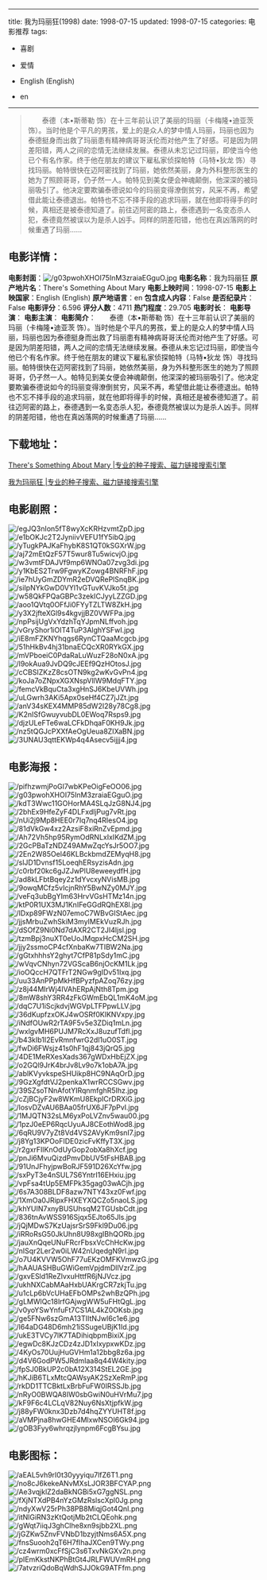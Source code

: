 
---
title: 我为玛丽狂(1998)
date: 1998-07-15
updated: 1998-07-15
categories: 电影推荐
tags:
- 喜剧
- 爱情

- English (English)
- en
---


> 　　泰德（本•斯蒂勒 饰）在十三年前认识了美丽的玛丽（卡梅隆•迪亚茨 饰）。当时他是个平凡的男孩，爱上的是众人的梦中情人玛丽，玛丽也因为泰德挺身而出救了玛丽患有精神病哥哥沃伦而对他产生了好感。可是因为阴差阳错，两人之间的恋情无法继续发展。泰德从未忘记过玛丽，即使当今他已个有名作家。终于他在朋友的建议下雇私家侦探帕特（马特•狄龙 饰）寻找玛丽。帕特很快在迈阿密找到了玛丽，她依然美丽，身为外科整形医生的她为了照顾哥哥，仍孑然一人。帕特见到美女便会神魂颠倒，他深深的被玛丽吸引了。他决定要欺骗泰德说如今的玛丽变得潦倒贫穷，风采不再，希望借此能让泰德退出。帕特也不忘不择手段的追求玛丽，就在他即将得手的时候，真相还是被泰德知道了。前往迈阿密的路上，泰德遇到一名变态杀人犯，泰德竟然被误以为是杀人凶手。同样的阴差阳错，他也在真凶落网的时候重遇了玛丽……

## **电影详情**：

**电影封面**：<img src="https://image.tmdb.org/t/p/w200/g03pwohXHOI75InM3zraiaEGguO.jpg" alt="/g03pwohXHOI75InM3zraiaEGguO.jpg" title="/g03pwohXHOI75InM3zraiaEGguO.jpg">
**电影名称**：我为玛丽狂
**原产地片名**：There's Something About Mary
**电影上映时间**：1998-07-15
**电影上映国家**：English (English)
**原产地语言**：en
**包含成人内容**：False
**是否纪录片**：False
**电影评分**：6.596
**评分人数**：4711
**热门程度**：29.705
**电影时长**：
**电影导演**：
**电影主演**：
**电影简介**：　　泰德（本•斯蒂勒 饰）在十三年前认识了美丽的玛丽（卡梅隆•迪亚茨 饰）。当时他是个平凡的男孩，爱上的是众人的梦中情人玛丽，玛丽也因为泰德挺身而出救了玛丽患有精神病哥哥沃伦而对他产生了好感。可是因为阴差阳错，两人之间的恋情无法继续发展。泰德从未忘记过玛丽，即使当今他已个有名作家。终于他在朋友的建议下雇私家侦探帕特（马特•狄龙 饰）寻找玛丽。帕特很快在迈阿密找到了玛丽，她依然美丽，身为外科整形医生的她为了照顾哥哥，仍孑然一人。帕特见到美女便会神魂颠倒，他深深的被玛丽吸引了。他决定要欺骗泰德说如今的玛丽变得潦倒贫穷，风采不再，希望借此能让泰德退出。帕特也不忘不择手段的追求玛丽，就在他即将得手的时候，真相还是被泰德知道了。前往迈阿密的路上，泰德遇到一名变态杀人犯，泰德竟然被误以为是杀人凶手。同样的阴差阳错，他也在真凶落网的时候重遇了玛丽……

## **下载地址**：
[There's Something About Mary |专业的种子搜索、磁力链接搜索引擎](https://movie.amd794.com:2083/?search=There%27s%20Something%20About%20Mary&ordering=&mode=match_phrase&page_size=10&page=1)

[我为玛丽狂 |专业的种子搜索、磁力链接搜索引擎](https://movie.amd794.com:2083/?search=%E6%88%91%E4%B8%BA%E7%8E%9B%E4%B8%BD%E7%8B%82&ordering=&mode=match_phrase&page_size=10&page=1)
 

## **电影剧照**：
<img src="https://image.tmdb.org/t/p/original/egJQ3nIon5fT8wyXcKRHzvmtZpD.jpg" alt="/egJQ3nIon5fT8wyXcKRHzvmtZpD.jpg" title="/egJQ3nIon5fT8wyXcKRHzvmtZpD.jpg"><img src="https://image.tmdb.org/t/p/original/e1bOKJc2T2JyniivVEFU1fY5ibQ.jpg" alt="/e1bOKJc2T2JyniivVEFU1fY5ibQ.jpg" title="/e1bOKJc2T2JyniivVEFU1fY5ibQ.jpg"><img src="https://image.tmdb.org/t/p/original/yTugkPAJKaFhybK8S1QT0kSGXrW.jpg" alt="/yTugkPAJKaFhybK8S1QT0kSGXrW.jpg" title="/yTugkPAJKaFhybK8S1QT0kSGXrW.jpg"><img src="https://image.tmdb.org/t/p/original/aj72mEtQzF57T5wur8Tu5wicvjO.jpg" alt="/aj72mEtQzF57T5wur8Tu5wicvjO.jpg" title="/aj72mEtQzF57T5wur8Tu5wicvjO.jpg"><img src="https://image.tmdb.org/t/p/original/w3vmtFDAJVf9mp6WNOa07zvg3di.jpg" alt="/w3vmtFDAJVf9mp6WNOa07zvg3di.jpg" title="/w3vmtFDAJVf9mp6WNOa07zvg3di.jpg"><img src="https://image.tmdb.org/t/p/original/y1KbES2Trw9FgwyKZowg4BNRFhF.jpg" alt="/y1KbES2Trw9FgwyKZowg4BNRFhF.jpg" title="/y1KbES2Trw9FgwyKZowg4BNRFhF.jpg"><img src="https://image.tmdb.org/t/p/original/ie7hUyGmZDYmR2eDVQRePlSnqBK.jpg" alt="/ie7hUyGmZDYmR2eDVQRePlSnqBK.jpg" title="/ie7hUyGmZDYmR2eDVQRePlSnqBK.jpg"><img src="https://image.tmdb.org/t/p/original/siIpNYkGwD0VYl1vGTuvKVJko5t.jpg" alt="/siIpNYkGwD0VYl1vGTuvKVJko5t.jpg" title="/siIpNYkGwD0VYl1vGTuvKVJko5t.jpg"><img src="https://image.tmdb.org/t/p/original/w58QkFPQaGBPc3zekICJyyLZZGD.jpg" alt="/w58QkFPQaGBPc3zekICJyyLZZGD.jpg" title="/w58QkFPQaGBPc3zekICJyyLZZGD.jpg"><img src="https://image.tmdb.org/t/p/original/aoo1QVtq0OFfJi0FYyTZLTW8ZkH.jpg" alt="/aoo1QVtq0OFfJi0FYyTZLTW8ZkH.jpg" title="/aoo1QVtq0OFfJi0FYyTZLTW8ZkH.jpg"><img src="https://image.tmdb.org/t/p/original/y3X2jfteXGl9s4kgvjjBZ0VWFPa.jpg" alt="/y3X2jfteXGl9s4kgvjjBZ0VWFPa.jpg" title="/y3X2jfteXGl9s4kgvjjBZ0VWFPa.jpg"><img src="https://image.tmdb.org/t/p/original/npPsijUgVxYdzhTqYJpmNLffvoh.jpg" alt="/npPsijUgVxYdzhTqYJpmNLffvoh.jpg" title="/npPsijUgVxYdzhTqYJpmNLffvoh.jpg"><img src="https://image.tmdb.org/t/p/original/vGryShor1iOIT4TuP3AlghYSFwI.jpg" alt="/vGryShor1iOIT4TuP3AlghYSFwI.jpg" title="/vGryShor1iOIT4TuP3AlghYSFwI.jpg"><img src="https://image.tmdb.org/t/p/original/iE8mFZKNYhqgs6RynCTQaaMcgcb.jpg" alt="/iE8mFZKNYhqgs6RynCTQaaMcgcb.jpg" title="/iE8mFZKNYhqgs6RynCTQaaMcgcb.jpg"><img src="https://image.tmdb.org/t/p/original/51hHkBv4hj31bnaECQcXR0RYkGX.jpg" alt="/51hHkBv4hj31bnaECQcXR0RYkGX.jpg" title="/51hHkBv4hj31bnaECQcXR0RYkGX.jpg"><img src="https://image.tmdb.org/t/p/original/mVPboeiC0PdaRaLuWuzF28oN0xA.jpg" alt="/mVPboeiC0PdaRaLuWuzF28oN0xA.jpg" title="/mVPboeiC0PdaRaLuWuzF28oN0xA.jpg"><img src="https://image.tmdb.org/t/p/original/l9okAua9JvDQ9cJEEf9QzHOtosJ.jpg" alt="/l9okAua9JvDQ9cJEEf9QzHOtosJ.jpg" title="/l9okAua9JvDQ9cJEEf9QzHOtosJ.jpg"><img src="https://image.tmdb.org/t/p/original/cCBSIZKzZ8csOTN9kg2wKvGvPn4.jpg" alt="/cCBSIZKzZ8csOTN9kg2wKvGvPn4.jpg" title="/cCBSIZKzZ8csOTN9kg2wKvGvPn4.jpg"><img src="https://image.tmdb.org/t/p/original/koJa7oZNpxXGXNspVllW9MdqFTY.jpg" alt="/koJa7oZNpxXGXNspVllW9MdqFTY.jpg" title="/koJa7oZNpxXGXNspVllW9MdqFTY.jpg"><img src="https://image.tmdb.org/t/p/original/femcVkBquCta3xgHnSJ6KbeUVWh.jpg" alt="/femcVkBquCta3xgHnSJ6KbeUVWh.jpg" title="/femcVkBquCta3xgHnSJ6KbeUVWh.jpg"><img src="https://image.tmdb.org/t/p/original/uLGwrh3AKi5Apx0seHf4CZ7jJZt.jpg" alt="/uLGwrh3AKi5Apx0seHf4CZ7jJZt.jpg" title="/uLGwrh3AKi5Apx0seHf4CZ7jJZt.jpg"><img src="https://image.tmdb.org/t/p/original/anV34sKEX4MMP85dW2I28y78Cg8.jpg" alt="/anV34sKEX4MMP85dW2I28y78Cg8.jpg" title="/anV34sKEX4MMP85dW2I28y78Cg8.jpg"><img src="https://image.tmdb.org/t/p/original/K2nISfGwuyvubDL0EWoq7Rsps9.jpg" alt="/K2nISfGwuyvubDL0EWoq7Rsps9.jpg" title="/K2nISfGwuyvubDL0EWoq7Rsps9.jpg"><img src="https://image.tmdb.org/t/p/original/djzULeFTe6waLCFkDhqaF0KH9Jk.jpg" alt="/djzULeFTe6waLCFkDhqaF0KH9Jk.jpg" title="/djzULeFTe6waLCFkDhqaF0KH9Jk.jpg"><img src="https://image.tmdb.org/t/p/original/nz5tQGJcPXXfAeOgUeua8ZIXaBN.jpg" alt="/nz5tQGJcPXXfAeOgUeua8ZIXaBN.jpg" title="/nz5tQGJcPXXfAeOgUeua8ZIXaBN.jpg"><img src="https://image.tmdb.org/t/p/original/3UNAU3qttEKWp4q4Asecv5ijjj4.jpg" alt="/3UNAU3qttEKWp4q4Asecv5ijjj4.jpg" title="/3UNAU3qttEKWp4q4Asecv5ijjj4.jpg">

## **电影海报**：
<img src="https://image.tmdb.org/t/p/original/pifhzwmjPoGl7wbKPeOigFeOO06.jpg" alt="/pifhzwmjPoGl7wbKPeOigFeOO06.jpg" title="/pifhzwmjPoGl7wbKPeOigFeOO06.jpg"><img src="https://image.tmdb.org/t/p/original/g03pwohXHOI75InM3zraiaEGguO.jpg" alt="/g03pwohXHOI75InM3zraiaEGguO.jpg" title="/g03pwohXHOI75InM3zraiaEGguO.jpg"><img src="https://image.tmdb.org/t/p/original/kdT3Wwc11GOHorMA4SLqJzG8NJ4.jpg" alt="/kdT3Wwc11GOHorMA4SLqJzG8NJ4.jpg" title="/kdT3Wwc11GOHorMA4SLqJzG8NJ4.jpg"><img src="https://image.tmdb.org/t/p/original/2bhEx9HfeZyF4DLFxdljPug7vRt.jpg" alt="/2bhEx9HfeZyF4DLFxdljPug7vRt.jpg" title="/2bhEx9HfeZyF4DLFxdljPug7vRt.jpg"><img src="https://image.tmdb.org/t/p/original/nUi2j9Mp8HEE0r7Iq7nq4RIesO4.jpg" alt="/nUi2j9Mp8HEE0r7Iq7nq4RIesO4.jpg" title="/nUi2j9Mp8HEE0r7Iq7nq4RIesO4.jpg"><img src="https://image.tmdb.org/t/p/original/81dVkGw4xz2AzsiF8xiRnZvEpmd.jpg" alt="/81dVkGw4xz2AzsiF8xiRnZvEpmd.jpg" title="/81dVkGw4xz2AzsiF8xiRnZvEpmd.jpg"><img src="https://image.tmdb.org/t/p/original/Ah72Vh5hp95RymOdRNLxIxIKdZM.jpg" alt="/Ah72Vh5hp95RymOdRNLxIxIKdZM.jpg" title="/Ah72Vh5hp95RymOdRNLxIxIKdZM.jpg"><img src="https://image.tmdb.org/t/p/original/2GcPBaTzNDZ49AMwZqcYsJr5OO7.jpg" alt="/2GcPBaTzNDZ49AMwZqcYsJr5OO7.jpg" title="/2GcPBaTzNDZ49AMwZqcYsJr5OO7.jpg"><img src="https://image.tmdb.org/t/p/original/2En2W85Oel46KLBckbmdZEMyqH8.jpg" alt="/2En2W85Oel46KLBckbmdZEMyqH8.jpg" title="/2En2W85Oel46KLBckbmdZEMyqH8.jpg"><img src="https://image.tmdb.org/t/p/original/slJD1Dvnsf15LoeqhERsyzisAdn.jpg" alt="/slJD1Dvnsf15LoeqhERsyzisAdn.jpg" title="/slJD1Dvnsf15LoeqhERsyzisAdn.jpg"><img src="https://image.tmdb.org/t/p/original/c0rbf20kc6gJZJwPlU8eweeydfH.jpg" alt="/c0rbf20kc6gJZJwPlU8eweeydfH.jpg" title="/c0rbf20kc6gJZJwPlU8eweeydfH.jpg"><img src="https://image.tmdb.org/t/p/original/ad8kLFbtBqey2z1dYvcxyNVisMB.jpg" alt="/ad8kLFbtBqey2z1dYvcxyNVisMB.jpg" title="/ad8kLFbtBqey2z1dYvcxyNVisMB.jpg"><img src="https://image.tmdb.org/t/p/original/9owqMCfz5vIcjnRhY5BwNZy0MJY.jpg" alt="/9owqMCfz5vIcjnRhY5BwNZy0MJY.jpg" title="/9owqMCfz5vIcjnRhY5BwNZy0MJY.jpg"><img src="https://image.tmdb.org/t/p/original/veFq3ubBgYIm63HrvVGsHTMz14n.jpg" alt="/veFq3ubBgYIm63HrvVGsHTMz14n.jpg" title="/veFq3ubBgYIm63HrvVGsHTMz14n.jpg"><img src="https://image.tmdb.org/t/p/original/ktP0R1UX3MJ1KnIFeGGdRQhEX8l.jpg" alt="/ktP0R1UX3MJ1KnIFeGGdRQhEX8l.jpg" title="/ktP0R1UX3MJ1KnIFeGGdRQhEX8l.jpg"><img src="https://image.tmdb.org/t/p/original/lDxp89FWzN07emoC7WBvGIStAec.jpg" alt="/lDxp89FWzN07emoC7WBvGIStAec.jpg" title="/lDxp89FWzN07emoC7WBvGIStAec.jpg"><img src="https://image.tmdb.org/t/p/original/jjsMrbuZwhSkiM3myIMEkVuzRJh.jpg" alt="/jjsMrbuZwhSkiM3myIMEkVuzRJh.jpg" title="/jjsMrbuZwhSkiM3myIMEkVuzRJh.jpg"><img src="https://image.tmdb.org/t/p/original/dSOfZ9Ni0Nd7dAXR2CT2JI4ljsl.jpg" alt="/dSOfZ9Ni0Nd7dAXR2CT2JI4ljsl.jpg" title="/dSOfZ9Ni0Nd7dAXR2CT2JI4ljsl.jpg"><img src="https://image.tmdb.org/t/p/original/tzmBpj3nuXT0eUoJMqpxHcCM2SH.jpg" alt="/tzmBpj3nuXT0eUoJMqpxHcCM2SH.jpg" title="/tzmBpj3nuXT0eUoJMqpxHcCM2SH.jpg"><img src="https://image.tmdb.org/t/p/original/jjy2ssmoCP4cfXnbaKw7TIBW2Na.jpg" alt="/jjy2ssmoCP4cfXnbaKw7TIBW2Na.jpg" title="/jjy2ssmoCP4cfXnbaKw7TIBW2Na.jpg"><img src="https://image.tmdb.org/t/p/original/gGtxhhhsY2ghyt7CfP81pSdy1mC.jpg" alt="/gGtxhhhsY2ghyt7CfP81pSdy1mC.jpg" title="/gGtxhhhsY2ghyt7CfP81pSdy1mC.jpg"><img src="https://image.tmdb.org/t/p/original/wVqvCNhyn72VGScaB6njOcKM1Lk.jpg" alt="/wVqvCNhyn72VGScaB6njOcKM1Lk.jpg" title="/wVqvCNhyn72VGScaB6njOcKM1Lk.jpg"><img src="https://image.tmdb.org/t/p/original/ioOQccH7QTFrT2NGw9gIDv51Ixq.jpg" alt="/ioOQccH7QTFrT2NGw9gIDv51Ixq.jpg" title="/ioOQccH7QTFrT2NGw9gIDv51Ixq.jpg"><img src="https://image.tmdb.org/t/p/original/uu33AnPPpMkHfBPyzfpAZoq76zy.jpg" alt="/uu33AnPPpMkHfBPyzfpAZoq76zy.jpg" title="/uu33AnPPpMkHfBPyzfpAZoq76zy.jpg"><img src="https://image.tmdb.org/t/p/original/z8j44MIrWj4IVAhERpAjNth8Tpm.jpg" alt="/z8j44MIrWj4IVAhERpAjNth8Tpm.jpg" title="/z8j44MIrWj4IVAhERpAjNth8Tpm.jpg"><img src="https://image.tmdb.org/t/p/original/8mW8shY3RR4zFkGWmEbQL1mK4oM.jpg" alt="/8mW8shY3RR4zFkGWmEbQL1mK4oM.jpg" title="/8mW8shY3RR4zFkGWmEbQL1mK4oM.jpg"><img src="https://image.tmdb.org/t/p/original/dqC7U1iScjkdvjWGVpLTFPpwLLV.jpg" alt="/dqC7U1iScjkdvjWGVpLTFPpwLLV.jpg" title="/dqC7U1iScjkdvjWGVpLTFPpwLLV.jpg"><img src="https://image.tmdb.org/t/p/original/36dKupfzxOKJ4wOSRf0KlKNVxpy.jpg" alt="/36dKupfzxOKJ4wOSRf0KlKNVxpy.jpg" title="/36dKupfzxOKJ4wOSRf0KlKNVxpy.jpg"><img src="https://image.tmdb.org/t/p/original/iNdfOUwR2rTA9F5v5e3ZDiq1mLn.jpg" alt="/iNdfOUwR2rTA9F5v5e3ZDiq1mLn.jpg" title="/iNdfOUwR2rTA9F5v5e3ZDiq1mLn.jpg"><img src="https://image.tmdb.org/t/p/original/wxlgvMH6PUJM7RcXxJ8uzufTdfl.jpg" alt="/wxlgvMH6PUJM7RcXxJ8uzufTdfl.jpg" title="/wxlgvMH6PUJM7RcXxJ8uzufTdfl.jpg"><img src="https://image.tmdb.org/t/p/original/b43kIb1I2EvRmnfwrG2dl1uO0ST.jpg" alt="/b43kIb1I2EvRmnfwrG2dl1uO0ST.jpg" title="/b43kIb1I2EvRmnfwrG2dl1uO0ST.jpg"><img src="https://image.tmdb.org/t/p/original/fwDi6FWsjz41s0hF1qj843jQrQ5.jpg" alt="/fwDi6FWsjz41s0hF1qj843jQrQ5.jpg" title="/fwDi6FWsjz41s0hF1qj843jQrQ5.jpg"><img src="https://image.tmdb.org/t/p/original/4DE1MeRXesXads367gWDxHbEjZX.jpg" alt="/4DE1MeRXesXads367gWDxHbEjZX.jpg" title="/4DE1MeRXesXads367gWDxHbEjZX.jpg"><img src="https://image.tmdb.org/t/p/original/o2GQl9JrK4brJv8Lv9o7k1obA7A.jpg" alt="/o2GQl9JrK4brJv8Lv9o7k1obA7A.jpg" title="/o2GQl9JrK4brJv8Lv9o7k1obA7A.jpg"><img src="https://image.tmdb.org/t/p/original/ablKVyvkspeSHUikp8HC9NAqOrD.jpg" alt="/ablKVyvkspeSHUikp8HC9NAqOrD.jpg" title="/ablKVyvkspeSHUikp8HC9NAqOrD.jpg"><img src="https://image.tmdb.org/t/p/original/9GzXgfdtVJ2penkaX1wrRCCSGwv.jpg" alt="/9GzXgfdtVJ2penkaX1wrRCCSGwv.jpg" title="/9GzXgfdtVJ2penkaX1wrRCCSGwv.jpg"><img src="https://image.tmdb.org/t/p/original/39SZsoTNnAfotYIRqnmfghR5Ihz.jpg" alt="/39SZsoTNnAfotYIRqnmfghR5Ihz.jpg" title="/39SZsoTNnAfotYIRqnmfghR5Ihz.jpg"><img src="https://image.tmdb.org/t/p/original/cZjBCjyF2w8WKmU8EkpICrDRXiG.jpg" alt="/cZjBCjyF2w8WKmU8EkpICrDRXiG.jpg" title="/cZjBCjyF2w8WKmU8EkpICrDRXiG.jpg"><img src="https://image.tmdb.org/t/p/original/losvDZvAU6BAa05frUX6JF7pPvI.jpg" alt="/losvDZvAU6BAa05frUX6JF7pPvI.jpg" title="/losvDZvAU6BAa05frUX6JF7pPvI.jpg"><img src="https://image.tmdb.org/t/p/original/1MJQTN32sLM6yxPoLVZnv5wau00.jpg" alt="/1MJQTN32sLM6yxPoLVZnv5wau00.jpg" title="/1MJQTN32sLM6yxPoLVZnv5wau00.jpg"><img src="https://image.tmdb.org/t/p/original/1pzJ0eEP6RqcUyuAJ8CEothWod8.jpg" alt="/1pzJ0eEP6RqcUyuAJ8CEothWod8.jpg" title="/1pzJ0eEP6RqcUyuAJ8CEothWod8.jpg"><img src="https://image.tmdb.org/t/p/original/6qRU9V7yZt8Vd4VS2AVyKm9snI7.jpg" alt="/6qRU9V7yZt8Vd4VS2AVyKm9snI7.jpg" title="/6qRU9V7yZt8Vd4VS2AVyKm9snI7.jpg"><img src="https://image.tmdb.org/t/p/original/j8Yg13KPOoFIDE0zicFvKffyT3X.jpg" alt="/j8Yg13KPOoFIDE0zicFvKffyT3X.jpg" title="/j8Yg13KPOoFIDE0zicFvKffyT3X.jpg"><img src="https://image.tmdb.org/t/p/original/r2gxrFIlKnOdUyGop2obXa8hXcf.jpg" alt="/r2gxrFIlKnOdUyGop2obXa8hXcf.jpg" title="/r2gxrFIlKnOdUyGop2obXa8hXcf.jpg"><img src="https://image.tmdb.org/t/p/original/pnJi6MvuQizdPmvDbUV5tFsHBAB.jpg" alt="/pnJi6MvuQizdPmvDbUV5tFsHBAB.jpg" title="/pnJi6MvuQizdPmvDbUV5tFsHBAB.jpg"><img src="https://image.tmdb.org/t/p/original/91UnJFhyjpwBoRJF591D26XcYfw.jpg" alt="/91UnJFhyjpwBoRJF591D26XcYfw.jpg" title="/91UnJFhyjpwBoRJF591D26XcYfw.jpg"><img src="https://image.tmdb.org/t/p/original/sxPyT3e4nSUL7S6YntrI16EHxiu.jpg" alt="/sxPyT3e4nSUL7S6YntrI16EHxiu.jpg" title="/sxPyT3e4nSUL7S6YntrI16EHxiu.jpg"><img src="https://image.tmdb.org/t/p/original/vpFsa4tUp5EMFPk35gag03wACjh.jpg" alt="/vpFsa4tUp5EMFPk35gag03wACjh.jpg" title="/vpFsa4tUp5EMFPk35gag03wACjh.jpg"><img src="https://image.tmdb.org/t/p/original/6s7A308BLDF8azw7NTY43xz0Fwf.jpg" alt="/6s7A308BLDF8azw7NTY43xz0Fwf.jpg" title="/6s7A308BLDF8azw7NTY43xz0Fwf.jpg"><img src="https://image.tmdb.org/t/p/original/1XmOa0JRipxFHXEYXQCZo5naoLS.jpg" alt="/1XmOa0JRipxFHXEYXQCZo5naoLS.jpg" title="/1XmOa0JRipxFHXEYXQCZo5naoLS.jpg"><img src="https://image.tmdb.org/t/p/original/khYUIN7xnyBUSUhsqM2TGUsbCdt.jpg" alt="/khYUIN7xnyBUSUhsqM2TGUsbCdt.jpg" title="/khYUIN7xnyBUSUhsqM2TGUsbCdt.jpg"><img src="https://image.tmdb.org/t/p/original/836tnAvWSS916Sjqx5EJto65Jls.jpg" alt="/836tnAvWSS916Sjqx5EJto65Jls.jpg" title="/836tnAvWSS916Sjqx5EJto65Jls.jpg"><img src="https://image.tmdb.org/t/p/original/jQjMDwS7KzUajsrSrS9Fkl9Du06.jpg" alt="/jQjMDwS7KzUajsrSrS9Fkl9Du06.jpg" title="/jQjMDwS7KzUajsrSrS9Fkl9Du06.jpg"><img src="https://image.tmdb.org/t/p/original/iRRoRsG50JkUhn8U98xgIBhQORb.jpg" alt="/iRRoRsG50JkUhn8U98xgIBhQORb.jpg" title="/iRRoRsG50JkUhn8U98xgIBhQORb.jpg"><img src="https://image.tmdb.org/t/p/original/jauXnQqeUNuFRcrFbsxVcChHcKw.jpg" alt="/jauXnQqeUNuFRcrFbsxVcChHcKw.jpg" title="/jauXnQqeUNuFRcrFbsxVcChHcKw.jpg"><img src="https://image.tmdb.org/t/p/original/nISqr2Ler2w0iLW42nUqedgN9rl.jpg" alt="/nISqr2Ler2w0iLW42nUqedgN9rl.jpg" title="/nISqr2Ler2w0iLW42nUqedgN9rl.jpg"><img src="https://image.tmdb.org/t/p/original/o7U4KVVW5OhF77uEKzOMFKVmwzG.jpg" alt="/o7U4KVVW5OhF77uEKzOMFKVmwzG.jpg" title="/o7U4KVVW5OhF77uEKzOMFKVmwzG.jpg"><img src="https://image.tmdb.org/t/p/original/hAAUASHBuGWiGemVpjdmDllVzrZ.jpg" alt="/hAAUASHBuGWiGemVpjdmDllVzrZ.jpg" title="/hAAUASHBuGWiGemVpjdmDllVzrZ.jpg"><img src="https://image.tmdb.org/t/p/original/gxvESld1ReZlvxuHttfR6jNJVcz.jpg" alt="/gxvESld1ReZlvxuHttfR6jNJVcz.jpg" title="/gxvESld1ReZlvxuHttfR6jNJVcz.jpg"><img src="https://image.tmdb.org/t/p/original/ukhNXCabMAaHxbUAKrgCR7zkjTu.jpg" alt="/ukhNXCabMAaHxbUAKrgCR7zkjTu.jpg" title="/ukhNXCabMAaHxbUAKrgCR7zkjTu.jpg"><img src="https://image.tmdb.org/t/p/original/u1cLp6bVcUHaEFbOMPs2whBzQPh.jpg" alt="/u1cLp6bVcUHaEFbOMPs2whBzQPh.jpg" title="/u1cLp6bVcUHaEFbOMPs2whBzQPh.jpg"><img src="https://image.tmdb.org/t/p/original/gLMWlQc18lrfGAjwgWW5uFHtQgL.jpg" alt="/gLMWlQc18lrfGAjwgWW5uFHtQgL.jpg" title="/gLMWlQc18lrfGAjwgWW5uFHtQgL.jpg"><img src="https://image.tmdb.org/t/p/original/v0yoYSwYnfuFt7CS1AL4kZ0OKsb.jpg" alt="/v0yoYSwYnfuFt7CS1AL4kZ0OKsb.jpg" title="/v0yoYSwYnfuFt7CS1AL4kZ0OKsb.jpg"><img src="https://image.tmdb.org/t/p/original/ge5FNw6szGmA13TIItNJwl6c1e6.jpg" alt="/ge5FNw6szGmA13TIItNJwl6c1e6.jpg" title="/ge5FNw6szGmA13TIItNJwl6c1e6.jpg"><img src="https://image.tmdb.org/t/p/original/l64aDG48D6mh21iSSugeUBjK1Id.jpg" alt="/l64aDG48D6mh21iSSugeUBjK1Id.jpg" title="/l64aDG48D6mh21iSSugeUBjK1Id.jpg"><img src="https://image.tmdb.org/t/p/original/ukE3TVCy7lK7TADihiqbpmBixiX.jpg" alt="/ukE3TVCy7lK7TADihiqbpmBixiX.jpg" title="/ukE3TVCy7lK7TADihiqbpmBixiX.jpg"><img src="https://image.tmdb.org/t/p/original/egwDc8KJzCDz4zJD1xIxypxwKDz.jpg" alt="/egwDc8KJzCDz4zJD1xIxypxwKDz.jpg" title="/egwDc8KJzCDz4zJD1xIxypxwKDz.jpg"><img src="https://image.tmdb.org/t/p/original/4KyOs70UujHuGVHm1a12bbg8z6a.jpg" alt="/4KyOs70UujHuGVHm1a12bbg8z6a.jpg" title="/4KyOs70UujHuGVHm1a12bbg8z6a.jpg"><img src="https://image.tmdb.org/t/p/original/d4V6GodPW5JRdmIaa8q44W4kity.jpg" alt="/d4V6GodPW5JRdmIaa8q44W4kity.jpg" title="/d4V6GodPW5JRdmIaa8q44W4kity.jpg"><img src="https://image.tmdb.org/t/p/original/fpSJ0BkUP2c0bA12X314StEL2GE.jpg" alt="/fpSJ0BkUP2c0bA12X314StEL2GE.jpg" title="/fpSJ0BkUP2c0bA12X314StEL2GE.jpg"><img src="https://image.tmdb.org/t/p/original/hKJiB6TLxMtcQAWsyAK2SzXeRmP.jpg" alt="/hKJiB6TLxMtcQAWsyAK2SzXeRmP.jpg" title="/hKJiB6TLxMtcQAWsyAK2SzXeRmP.jpg"><img src="https://image.tmdb.org/t/p/original/rkDD1TTCBktLxBrbFuFW0IRSSJb.jpg" alt="/rkDD1TTCBktLxBrbFuFW0IRSSJb.jpg" title="/rkDD1TTCBktLxBrbFuFW0IRSSJb.jpg"><img src="https://image.tmdb.org/t/p/original/nRyO0BWQA8IW0sbGwiN0uHVrMu7.jpg" alt="/nRyO0BWQA8IW0sbGwiN0uHVrMu7.jpg" title="/nRyO0BWQA8IW0sbGwiN0uHVrMu7.jpg"><img src="https://image.tmdb.org/t/p/original/kF9F6c4LCLqV82Nuy6NsXtjpfkW.jpg" alt="/kF9F6c4LCLqV82Nuy6NsXtjpfkW.jpg" title="/kF9F6c4LCLqV82Nuy6NsXtjpfkW.jpg"><img src="https://image.tmdb.org/t/p/original/j88yFW0knx3Dzb7d4hqZYYUHT8f.jpg" alt="/j88yFW0knx3Dzb7d4hqZYYUHT8f.jpg" title="/j88yFW0knx3Dzb7d4hqZYYUHT8f.jpg"><img src="https://image.tmdb.org/t/p/original/aVMPjna8hwGHE4MlxwNSOI6Gk94.jpg" alt="/aVMPjna8hwGHE4MlxwNSOI6Gk94.jpg" title="/aVMPjna8hwGHE4MlxwNSOI6Gk94.jpg"><img src="https://image.tmdb.org/t/p/original/gOB3Fyy6whrqzjlynpm6FcgBYsu.jpg" alt="/gOB3Fyy6whrqzjlynpm6FcgBYsu.jpg" title="/gOB3Fyy6whrqzjlynpm6FcgBYsu.jpg">

## **电影图标**：
<img src="https://image.tmdb.org/t/p/original/aEAL5vh9rI0t30yyyiqu7lfZ6T1.png" alt="/aEAL5vh9rI0t30yyyiqu7lfZ6T1.png" title="/aEAL5vh9rI0t30yyyiqu7lfZ6T1.png"><img src="https://image.tmdb.org/t/p/original/no8cJ6kekeANvMXsLJOR3BFCYAP.png" alt="/no8cJ6kekeANvMXsLJOR3BFCYAP.png" title="/no8cJ6kekeANvMXsLJOR3BFCYAP.png"><img src="https://image.tmdb.org/t/p/original/Ae3vqjklZ2daBkNGBi5xG7ggNSL.png" alt="/Ae3vqjklZ2daBkNGBi5xG7ggNSL.png" title="/Ae3vqjklZ2daBkNGBi5xG7ggNSL.png"><img src="https://image.tmdb.org/t/p/original/fXjNTXdPB4nYzGMzRslscXpl0Jg.png" alt="/fXjNTXdPB4nYzGMzRslscXpl0Jg.png" title="/fXjNTXdPB4nYzGMzRslscXpl0Jg.png"><img src="https://image.tmdb.org/t/p/original/ndyXwV25rPh38PB8MiqjGot4QnI.png" alt="/ndyXwV25rPh38PB8MiqjGot4QnI.png" title="/ndyXwV25rPh38PB8MiqjGot4QnI.png"><img src="https://image.tmdb.org/t/p/original/itNlGiRN3zKtQotjMb2tCLQEohk.png" alt="/itNlGiRN3zKtQotjMb2tCLQEohk.png" title="/itNlGiRN3zKtQotjMb2tCLQEohk.png"><img src="https://image.tmdb.org/t/p/original/gWqt7iiqJ3ghClhe8xn9sjbb2XL.png" alt="/gWqt7iiqJ3ghClhe8xn9sjbb2XL.png" title="/gWqt7iiqJ3ghClhe8xn9sjbb2XL.png"><img src="https://image.tmdb.org/t/p/original/jGZKw5ZnvFVNbD1bzyjtNms6A5X.png" alt="/jGZKw5ZnvFVNbD1bzyjtNms6A5X.png" title="/jGZKw5ZnvFVNbD1bzyjtNms6A5X.png"><img src="https://image.tmdb.org/t/p/original/fnsSuooh2qT6H7fIhaJXCen9TWy.png" alt="/fnsSuooh2qT6H7fIhaJXCen9TWy.png" title="/fnsSuooh2qT6H7fIhaJXCen9TWy.png"><img src="https://image.tmdb.org/t/p/original/cz4wrm0xcFfSjC3s6TxvNkGXv2n.png" alt="/cz4wrm0xcFfSjC3s6TxvNkGXv2n.png" title="/cz4wrm0xcFfSjC3s6TxvNkGXv2n.png"><img src="https://image.tmdb.org/t/p/original/pIEmKkstNKPhBtGt4JRLFWUVmRH.png" alt="/pIEmKkstNKPhBtGt4JRLFWUVmRH.png" title="/pIEmKkstNKPhBtGt4JRLFWUVmRH.png"><img src="https://image.tmdb.org/t/p/original/7atvzriQdoBqWdhSJJOkG9ATFfm.png" alt="/7atvzriQdoBqWdhSJJOkG9ATFfm.png" title="/7atvzriQdoBqWdhSJJOkG9ATFfm.png">
